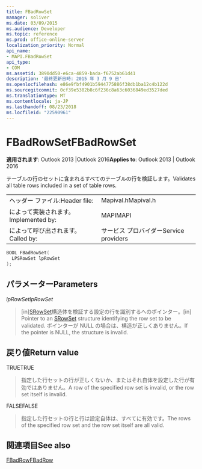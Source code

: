 ```yaml
---
title: FBadRowSet
manager: soliver
ms.date: 03/09/2015
ms.audience: Developer
ms.topic: reference
ms.prod: office-online-server
localization_priority: Normal
api_name:
- MAPI.FBadRowSet
api_type:
- COM
ms.assetid: 3890dd50-e6ca-4859-bada-f6752ab61d41
description: '最終更新日時: 2015 年 3 月 9 日'
ms.openlocfilehash: e86e9fbf4901b5944775886f38db1ba12c4b122d
ms.sourcegitcommit: 0cf39e5382b8c6f236c8a63c6036849ed3527ded
ms.translationtype: MT
ms.contentlocale: ja-JP
ms.lasthandoff: 08/23/2018
ms.locfileid: "22590961"
---
```

# <a name="fbadrowset"></a><span data-ttu-id="c2050-103">FBadRowSet</span><span class="sxs-lookup"><span data-stu-id="c2050-103">FBadRowSet</span></span>

  
  
<span data-ttu-id="c2050-104">**適用されます**: Outlook 2013 |Outlook 2016</span><span class="sxs-lookup"><span data-stu-id="c2050-104">**Applies to**: Outlook 2013 | Outlook 2016</span></span> 
  
<span data-ttu-id="c2050-105">テーブルの行のセットに含まれるすべてのテーブルの行を検証します。</span><span class="sxs-lookup"><span data-stu-id="c2050-105">Validates all table rows included in a set of table rows.</span></span>
  
|||
|:-----|:-----|
|<span data-ttu-id="c2050-106">ヘッダー ファイル:</span><span class="sxs-lookup"><span data-stu-id="c2050-106">Header file:</span></span>  <br/> |<span data-ttu-id="c2050-107">Mapival.h</span><span class="sxs-lookup"><span data-stu-id="c2050-107">Mapival.h</span></span>  <br/> |
|<span data-ttu-id="c2050-108">によって実装されます。</span><span class="sxs-lookup"><span data-stu-id="c2050-108">Implemented by:</span></span>  <br/> |<span data-ttu-id="c2050-109">MAPI</span><span class="sxs-lookup"><span data-stu-id="c2050-109">MAPI</span></span>  <br/> |
|<span data-ttu-id="c2050-110">によって呼び出されます。</span><span class="sxs-lookup"><span data-stu-id="c2050-110">Called by:</span></span>  <br/> |<span data-ttu-id="c2050-111">サービス プロバイダー</span><span class="sxs-lookup"><span data-stu-id="c2050-111">Service providers</span></span>  <br/> |
   
```cpp
BOOL FBadRowSet(
  LPSRowSet lpRowSet
);
```

## <a name="parameters"></a><span data-ttu-id="c2050-112">パラメーター</span><span class="sxs-lookup"><span data-stu-id="c2050-112">Parameters</span></span>

 <span data-ttu-id="c2050-113">_lpRowSet_</span><span class="sxs-lookup"><span data-stu-id="c2050-113">_lpRowSet_</span></span>
  
> <span data-ttu-id="c2050-114">[in][SRowSet](srowset.md)構造体を検証する設定の行を識別するへのポインター。</span><span class="sxs-lookup"><span data-stu-id="c2050-114">[in] Pointer to an [SRowSet](srowset.md) structure identifying the row set to be validated.</span></span> <span data-ttu-id="c2050-115">ポインターが NULL の場合は、構造が正しくありません。</span><span class="sxs-lookup"><span data-stu-id="c2050-115">If the pointer is NULL, the structure is invalid.</span></span> 
    
## <a name="return-value"></a><span data-ttu-id="c2050-116">戻り値</span><span class="sxs-lookup"><span data-stu-id="c2050-116">Return value</span></span>

<span data-ttu-id="c2050-117">TRUE</span><span class="sxs-lookup"><span data-stu-id="c2050-117">TRUE</span></span> 
  
> <span data-ttu-id="c2050-118">指定した行セットの行が正しくないか、またはそれ自体を設定した行が有効ではありません。</span><span class="sxs-lookup"><span data-stu-id="c2050-118">A row of the specified row set is invalid, or the row set itself is invalid.</span></span> 
    
<span data-ttu-id="c2050-119">FALSE</span><span class="sxs-lookup"><span data-stu-id="c2050-119">FALSE</span></span> 
  
> <span data-ttu-id="c2050-120">指定した行セットの行と行は設定自体は、すべてに有効です。</span><span class="sxs-lookup"><span data-stu-id="c2050-120">The rows of the specified row set and the row set itself are all valid.</span></span>
    
## <a name="see-also"></a><span data-ttu-id="c2050-121">関連項目</span><span class="sxs-lookup"><span data-stu-id="c2050-121">See also</span></span>



[<span data-ttu-id="c2050-122">FBadRow</span><span class="sxs-lookup"><span data-stu-id="c2050-122">FBadRow</span></span>](fbadrow.md)

